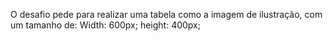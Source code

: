 O desafio pede para realizar uma tabela como a imagem de ilustração, com um tamanho de:
  Width: 600px;
  height: 400px;

